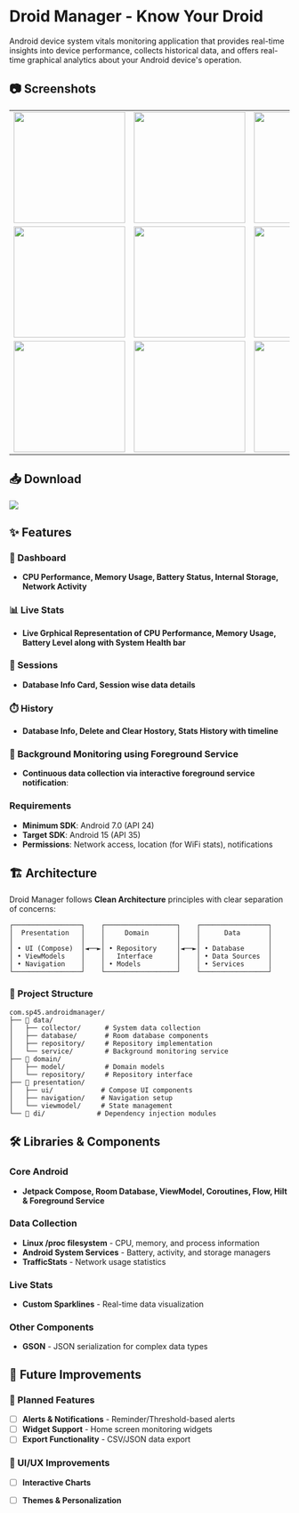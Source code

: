 # Droid Manager - Know Your Droid

Android device system vitals monitoring application that provides real-time insights into device performance, collects historical data, and offers real-time graphical analytics about your Android device's operation.


## 📷 Screenshots

<table>
  <tr>
    <td><img src="https://github.com/user-attachments/assets/f2770558-9d1e-4e73-acfe-62547f3b2f3c" width="200"></td>
    <td><img src="https://github.com/user-attachments/assets/2d0410cb-f4f2-43f6-bd1a-03fb74bf4782" width="200"></td>
    <td><img src="https://github.com/user-attachments/assets/32773f1a-ee10-4fab-990b-c018797d2348" width="200"></td>
    <td><img src="https://github.com/user-attachments/assets/bc3f23cf-253c-415e-b259-9baecd0a999d" width="200"></td>
  </tr>
  <tr>
    <td><img src="https://github.com/user-attachments/assets/0f9a4947-1aaa-4fc0-81d1-e453cc5c6137" width="200"></td>
    <td><img src="https://github.com/user-attachments/assets/1b3b8e80-c333-412b-beb7-2b6e39f55d9d" width="200"></td>
    <td><img src="https://github.com/user-attachments/assets/fc5590fe-91dc-4ad3-892b-fbb39a54c8a2" width="200"></td>
    <td><img src="https://github.com/user-attachments/assets/f1284e08-154d-48e2-9fc0-9b9396de9bb7" width="200"></td>
  </tr>
  <tr>
    <td><img src="https://github.com/user-attachments/assets/5189a18d-4129-46bf-8d2c-78bafb91c83a" width="200"></td>
    <td><img src="https://github.com/user-attachments/assets/cf95c46d-c9e8-4499-9bda-4eac72419a91" width="200"></td>
    <td><img src="https://github.com/user-attachments/assets/c55f007c-679c-4e08-b34c-0bbe7c9fc6a8" width="200"></td>
  </tr>

</table>

## 📥 Download
<p align="">
  <a href="https://github.com/shubhampandey45/DroidManager/releases/download/v0.1.0-alpha/app-debug.apk">
    <img src="https://img.shields.io/badge/Download-Droid Manager-green?style=for-the-badge&logo=windows" />
  </a>
</p>

## ✨ Features

### 📶 Dashboard 
- **CPU Performance, Memory Usage, Battery Status, Internal Storage, Network Activity**

### 📊 Live Stats
- **Live Grphical Representation of CPU Performance, Memory Usage, Battery Level along with System Health bar**

### 📱 Sessions
- **Database Info Card, Session wise data details**

### ⏱️ History
- **Database Info, Delete and Clear Hostory, Stats History with timeline**

### 🔧 Background Monitoring using Foreground Service
- **Continuous data collection via interactive foreground service notification**: 

### Requirements
- **Minimum SDK**: Android 7.0 (API 24)
- **Target SDK**: Android 15 (API 35)
- **Permissions**: Network access, location (for WiFi stats), notifications

## 🏗️ Architecture

Droid Manager follows **Clean Architecture** principles with clear separation of concerns:

```
┌─────────────────┐    ┌──────────────────┐    ┌─────────────────┐
│  Presentation   │    │     Domain       │    │      Data       │
│                 │    │                  │    │                 │
│ • UI (Compose)  │◄──►│ • Repository     │◄──►│ • Database      │
│ • ViewModels    │    │   Interface      │    │ • Data Sources  │
│ • Navigation    │    │ • Models         │    │ • Services      │
└─────────────────┘    └──────────────────┘    └─────────────────┘
```

### 📂 Project Structure

```
com.sp45.androidmanager/
├── 📁 data/
│   ├── collector/      # System data collection
│   ├── database/       # Room database components  
│   ├── repository/     # Repository implementation
│   └── service/        # Background monitoring service
├── 📁 domain/
│   ├── model/          # Domain models
│   └── repository/     # Repository interface
├── 📁 presentation/
│   ├── ui/            # Compose UI components
│   ├── navigation/    # Navigation setup
│   └── viewmodel/     # State management
└── 📁 di/             # Dependency injection modules
```

## 🛠️ Libraries & Components

### Core Android
- **Jetpack Compose, Room Database, ViewModel, Coroutines, Flow, Hilt & Foreground Service**

### Data Collection
- **Linux /proc filesystem** - CPU, memory, and process information
- **Android System Services** - Battery, activity, and storage managers
- **TrafficStats** - Network usage statistics

### Live Stats
- **Custom Sparklines** - Real-time data visualization

### Other Components
- **GSON** - JSON serialization for complex data types

## 🚀 Future Improvements

### 🔮 Planned Features
- [ ] **Alerts & Notifications** - Reminder/Threshold-based alerts
- [ ] **Widget Support** - Home screen monitoring widgets
- [ ] **Export Functionality** - CSV/JSON data export

### 🌟 UI/UX Improvements
- [ ] **Interactive Charts** 
- [ ] **Themes & Personalization**

